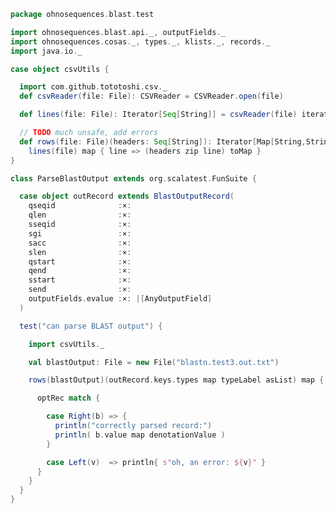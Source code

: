 
```scala
package ohnosequences.blast.test

import ohnosequences.blast.api._, outputFields._
import ohnosequences.cosas._, types._, klists._, records._
import java.io._

case object csvUtils {

  import com.github.tototoshi.csv._
  def csvReader(file: File): CSVReader = CSVReader.open(file)

  def lines(file: File): Iterator[Seq[String]] = csvReader(file) iterator

  // TODO much unsafe, add errors
  def rows(file: File)(headers: Seq[String]): Iterator[Map[String,String]] =
    lines(file) map { line => (headers zip line) toMap }
}

class ParseBlastOutput extends org.scalatest.FunSuite {

  case object outRecord extends BlastOutputRecord(
    qseqid              :×:
    qlen                :×:
    sseqid              :×:
    sgi                 :×:
    sacc                :×:
    slen                :×:
    qstart              :×:
    qend                :×:
    sstart              :×:
    send                :×:
    outputFields.evalue :×: |[AnyOutputField]
  )

  test("can parse BLAST output") {

    import csvUtils._

    val blastOutput: File = new File("blastn.test3.out.txt")

    rows(blastOutput)(outRecord.keys.types map typeLabel asList) map { row => outRecord.parse(row) } foreach { optRec =>

      optRec match {

        case Right(b) => {
          println("correctly parsed record:")
          println( b.value map denotationValue )
        }

        case Left(v)  => println{ s"oh, an error: ${v}" }
      }
    }
  }
}

```




[test/scala/CommandGeneration.scala]: CommandGeneration.scala.md
[test/scala/OutputParsing.scala]: OutputParsing.scala.md
[test/scala/OutputFieldsSpecification.scala]: OutputFieldsSpecification.scala.md
[main/scala/api/outputFields.scala]: ../../main/scala/api/outputFields.scala.md
[main/scala/api/options.scala]: ../../main/scala/api/options.scala.md
[main/scala/api/package.scala]: ../../main/scala/api/package.scala.md
[main/scala/api/expressions.scala]: ../../main/scala/api/expressions.scala.md
[main/scala/api/commands/blastn.scala]: ../../main/scala/api/commands/blastn.scala.md
[main/scala/api/commands/blastp.scala]: ../../main/scala/api/commands/blastp.scala.md
[main/scala/api/commands/tblastx.scala]: ../../main/scala/api/commands/tblastx.scala.md
[main/scala/api/commands/tblastn.scala]: ../../main/scala/api/commands/tblastn.scala.md
[main/scala/api/commands/blastx.scala]: ../../main/scala/api/commands/blastx.scala.md
[main/scala/api/commands/makeblastdb.scala]: ../../main/scala/api/commands/makeblastdb.scala.md
[main/scala/api/commands/igblastn.scala]: ../../main/scala/api/commands/igblastn.scala.md
